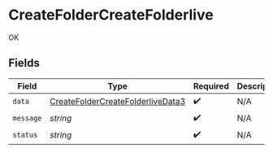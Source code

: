 # CreateFolderCreateFolderlive

OK


## Fields

| Field                                                                                             | Type                                                                                              | Required                                                                                          | Description                                                                                       |
| ------------------------------------------------------------------------------------------------- | ------------------------------------------------------------------------------------------------- | ------------------------------------------------------------------------------------------------- | ------------------------------------------------------------------------------------------------- |
| `data`                                                                                            | [CreateFolderCreateFolderliveData3](../../models/operations/CreateFolderCreateFolderliveData3.md) | :heavy_check_mark:                                                                                | N/A                                                                                               |
| `message`                                                                                         | *string*                                                                                          | :heavy_check_mark:                                                                                | N/A                                                                                               |
| `status`                                                                                          | *string*                                                                                          | :heavy_check_mark:                                                                                | N/A                                                                                               |